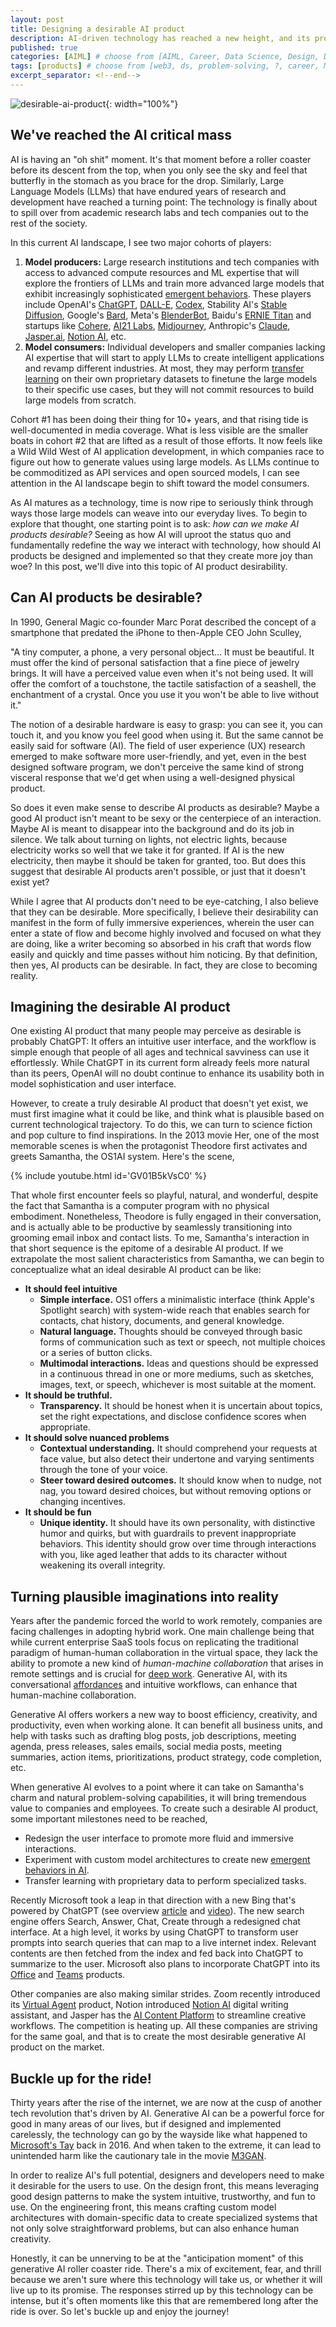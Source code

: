 ```yaml
---
layout: post
title: Designing a desirable AI product
description: AI-driven technology has reached a new height, and its progress will continue to accelerate. But to avoid becoming just another fad, products should be designed and materialized to achieve maximum desirability so that users will want to incorporate them into their lives. In this post, I discussed what embodies a desirable AI product, and shared how it can be realized. 
published: true
categories: [AIML] # choose from [AIML, Career, Data Science, Design, Diagrams, Guides, Product, Research, Web3]
tags: [products] # choose from [web3, ds, problem-solving, ?, career, ML, data science, thoughts, trends, products, Misc]
excerpt_separator: <!--end-->
---
```


![desirable-ai-product](/static/imgs/desirable-ai-product.png){: width="100%"}

## We've reached the AI critical mass

AI is having an "oh shit" moment. It's that moment before a roller coaster before its descent from the top, when you only see the sky and feel that butterfly in the stomach as you brace for the drop. Similarly, Large Language Models (LLMs) that have endured years of research and development have reached a turning point: The technology is finally about to spill over from academic research labs and tech companies out to the rest of the society.<!--end-->

In this current AI landscape, I see two major cohorts of players:

1. **Model producers:** Large research institutions and tech companies with access to advanced compute resources and ML expertise that will explore the frontiers of LLMs and train more advanced large models that exhibit increasingly sophisticated [emergent behaviors](https://www.pbs.org/wgbh/nova/sciencenow/3410/03-ever-nf.html). These players include OpenAI's [ChatGPT](https://openai.com/blog/chatgpt/), [DALL-E](https://openai.com/dall-e-2/), [Codex](https://openai.com/blog/openai-codex/), Stability AI's [Stable Diffusion](https://huggingface.co/spaces/stabilityai/stable-diffusion), Google's [Bard](https://blog.google/technology/ai/bard-google-ai-search-updates/), Meta's [BlenderBot](https://blenderbot.ai/), Baidu's [ERNIE Titan](http://research.baidu.com/Blog/index-view?id=165) and startups like [Cohere](https://cohere.ai/), [AI21 Labs](https://www.ai21.com/), [Midjourney](https://midjourney.com/), Anthropic's [Claude](https://scale.com/blog/chatgpt-vs-claude), [Jasper.ai](https://jasper.ai/), [Notion AI](https://www.notion.ai/), etc.
2. **Model consumers:** Individual developers and smaller companies lacking AI expertise that will start to apply LLMs to create intelligent applications and revamp different industries. At most, they may perform [transfer learning](https://en.wikipedia.org/wiki/Transfer_learning) on their own proprietary datasets to finetune the large models to their specific use cases, but they will not commit resources to build large models from scratch.

Cohort #1 has been doing their thing for 10+ years, and that rising tide is well-documented in media coverage. What is less visible are the smaller boats in cohort #2 that are lifted as a result of those efforts. It now feels like a Wild Wild West of AI application development, in which companies race to figure out how to generate values using large models. As LLMs continue to be commoditized as API services and open sourced models, I can see attention in the AI landscape begin to shift toward the model consumers.

As AI matures as a technology, time is now ripe to seriously think through ways those large models can weave into our everyday lives. To begin to explore that thought, one starting point is to ask: _how can we make AI products desirable?_ Seeing as how AI will uproot the status quo and fundamentally redefine the way we interact with technology, how should AI products be designed and implemented so that they create more joy than woe? In this post, we'll dive into this topic of AI product desirability.


## Can AI products be desirable?

In 1990, General Magic co-founder Marc Porat described the concept of a smartphone that predated the iPhone to then-Apple CEO John Sculley, 

"A tiny computer, a phone, a very personal object… It must be beautiful. It must offer the kind of personal satisfaction that a fine piece of jewelry brings. It will have a perceived value even when it's not being used. It will offer the comfort of a touchstone, the tactile satisfaction of a seashell, the enchantment of a crystal. Once you use it you won't be able to live without it."

The notion of a desirable hardware is easy to grasp: you can see it, you can touch it, and you know you feel good when using it. But the same cannot be easily said for software (AI). The field of user experience (UX) research emerged to make software more user-friendly, and yet, even in the best designed software program, we don't perceive the same kind of strong visceral response that we'd get when using a well-designed physical product.

So does it even make sense to describe AI products as desirable? Maybe a good AI product isn't meant to be sexy or the centerpiece of an interaction. Maybe AI is meant to disappear into the background and do its job in silence. We talk about turning on lights, not electric lights, because electricity works so well that we take it for granted. If AI is the new electricity, then maybe it should be taken for granted, too. But does this suggest that desirable AI products aren't possible, or just that it doesn't exist yet? 

While I agree that AI products don't need to be eye-catching, I also believe that they can be desirable. More specifically, I believe their desirability can manifest in the form of fully immersive experiences, wherein the user can enter a state of flow and become highly involved and focused on what they are doing, like a writer becoming so absorbed in his craft that words flow easily and quickly and time passes without him noticing. By that definition, then yes, AI products can be desirable. In fact, they are close to becoming reality.


## Imagining the desirable AI product

One existing AI product that many people may perceive as desirable is probably ChatGPT: It offers an intuitive user interface, and the workflow is simple enough that people of all ages and technical savviness can use it effortlessly. While ChatGPT in its current form already feels more natural than its peers, OpenAI will no doubt continue to enhance its usability both in model sophistication and user interface.

However, to create a truly desirable AI product that doesn't yet exist, we must first imagine what it could be like, and think what is plausible based on current technological trajectory. To do this, we can turn to science fiction and pop culture to find inspirations. In the 2013 movie Her, one of the most memorable scenes is when the protagonist Theodore first activates and greets Samantha, the OS1AI system. Here's the scene,

{% include youtube.html id='GV01B5kVsC0' %}

That whole first encounter feels so playful, natural, and wonderful, despite the fact that Samantha is a computer program with no physical embodiment. Nonetheless, Theodore is fully engaged in their conversation, and is actually able to be productive by seamlessly transitioning into grooming email inbox and contact lists. To me, Samantha's interaction in that short sequence is the epitome of a desirable AI product. If we extrapolate the most salient characteristics from Samantha, we can begin to conceptualize what an ideal desirable AI product can be like:


* **It should feel intuitive**
    * **Simple interface.** OS1 offers a minimalistic interface (think Apple's Spotlight search) with system-wide reach that enables search for contacts, chat history, documents, and general knowledge. 
    * **Natural language.** Thoughts should be conveyed through basic forms of communication such as text or speech, not multiple choices or a series of button clicks.
    * **Multimodal interactions.** Ideas and questions should be expressed in a continuous thread in one or more mediums, such as sketches, images, text, or speech, whichever is most suitable at the moment.
* **It should be truthful.**
    * **Transparency.** It should be honest when it is uncertain about topics, set the right expectations, and disclose confidence scores when appropriate. 
* **It should solve nuanced problems**
    * **Contextual understanding.** It should comprehend your requests at face value, but also detect their undertone and varying sentiments through the tone of your voice. 
    * **Steer toward desired outcomes.** It should know when to nudge, not nag, you toward desired choices, but without removing options or changing incentives.
* **It should be fun**
    * **Unique identity.** It should have its own personality, with distinctive humor and quirks, but with guardrails to prevent inappropriate behaviors. This identity should grow over time through interactions with you, like aged leather that adds to its character without weakening its overall integrity.


## Turning plausible imaginations into reality

Years after the pandemic forced the world to work remotely, companies are facing challenges in adopting hybrid work. One main challenge being that while current enterprise SaaS tools focus on replicating the traditional paradigm of human-human collaboration in the virtual space, they lack the ability to promote a new kind of _human-machine collaboration_ that arises in remote settings and is crucial for [deep work](https://asana.com/resources/what-is-deep-work). Generative AI, with its conversational [affordances](https://www.merriam-webster.com/dictionary/affordance) and intuitive workflows, can enhance that human-machine collaboration.

Generative AI offers workers a new way to boost efficiency, creativity, and productivity, even when working alone. It can benefit all business units, and help with tasks such as drafting blog posts, job descriptions, meeting agenda, press releases, sales emails, social media posts, meeting summaries, action items, prioritizations, product strategy, code completion, etc. 

When generative AI evolves to a point where it can take on Samantha's charm and natural problem-solving capabilities, it will bring tremendous value to companies and employees. To create such a desirable AI product, some important milestones need to be reached,



* Redesign the user interface to promote more fluid and immersive interactions.
* Experiment with custom model architectures to create new [emergent behaviors in AI](https://en.wikipedia.org/wiki/Emergent_algorithm).
* Transfer learning with proprietary data to perform specialized tasks.

Recently Microsoft took a leap in that direction with a new Bing that's powered by ChatGPT (see overview [article](https://www.theverge.com/2023/2/7/23587454/microsoft-bing-edge-chatgpt-ai) and [video](https://youtu.be/q03pHll0VW4)). The new search engine offers Search, Answer, Chat, Create through a redesigned chat interface. At a high level, it works by using ChatGPT to transform user prompts into search queries that can map to a live internet index. Relevant contents are then fetched from the index and fed back into ChatGPT to summarize to the user. Microsoft also plans to incorporate ChatGPT into its [Office](https://www.theverge.com/2023/1/9/23546144/microsoft-openai-word-powerpoint-outlook-gpt-integration-rumor) and [Teams](https://www.theverge.com/2023/2/2/23582610/microsoft-teams-premium-openai-gpt-features) products. 

Other companies are also making similar strides. Zoom recently introduced its [Virtual Agent](https://explore.zoom.us/en/products/contactcenter/features/virtual-agent/) product, Notion introduced [Notion AI](https://www.notion.so/product/ai) digital writing assistant, and Jasper has the [AI Content Platform](https://www.jasper.ai/) to streamline creative workflows. The competition is heating up. All these companies are striving for the same goal, and that is to create the most desirable generative AI product on the market. 


## Buckle up for the ride!

Thirty years after the rise of the internet, we are now at the cusp of another tech revolution that's driven by AI. Generative AI can be a powerful force for good in many areas of our lives, but if designed and implemented carelessly, the technology can go by the wayside like what happened to [Microsoft's Tay](https://en.wikipedia.org/wiki/Tay_(bot)) back in 2016. And when taken to the extreme, it can lead to unintended harm like the cautionary tale in the movie [M3GAN](https://www.youtube.com/watch?v=BRb4U99OU80).

In order to realize AI's full potential, designers and developers need to make it desirable for the users to use. On the design front, this means leveraging good design patterns to make the system intuitive, trustworthy, and fun to use. On the engineering front, this means crafting custom model architectures with domain-specific data to create specialized systems that not only solve straightforward problems, but can also enhance human creativity. 

Honestly, it can be unnerving to be at the "anticipation moment" of this generative AI roller coaster ride. There's a mix of excitement, fear, and thrill because we aren't sure where this technology will take us, or whether it will live up to its promise. The responses stirred up by this technology can be intense, but it's often moments like this that are remembered long after the ride is over. So let's buckle up and enjoy the journey! 
